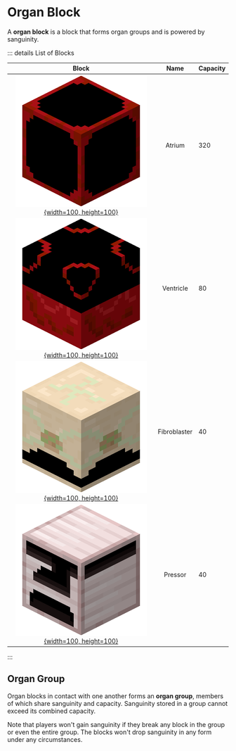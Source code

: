 # Organ Block

A **organ block** is a block that forms organ groups and is powered by sanguinity.

::: details List of Blocks

| Block                                                                          | Name         | Capacity |
| :----------------------------------------------------------------------------: | :----------: | :------- |
| [![Atrium](./atrium.png){width=100, height=100}](./atrium)                     | Atrium       | 320      |
| [![Ventricle](./ventricle.png){width=100, height=100}](./ventricle)            | Ventricle    | 80       |
| [![Fibroblaster](./fibroblaster.png){width=100, height=100}](./fibroblaster)   | Fibroblaster | 40       |
| [![Pressor](./pressor.png){width=100, height=100}](./pressor)                  | Pressor      | 40       |

:::

## Organ Group

Organ blocks in contact with one another forms an **organ group**, members of which share sanguinity and capacity. Sanguinity stored in a group cannot exceed its combined capacity.

Note that players won't gain sanguinity if they break any block in the group or even the entire group. The blocks won't drop sanguinity in any form under any circumstances.
